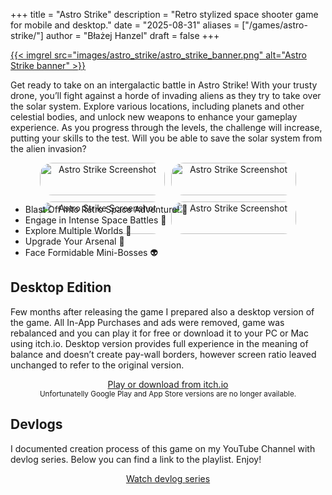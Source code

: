 +++
title = "Astro Strike"
description = "Retro stylized space shooter game for mobile and desktop."
date = "2025-08-31"
aliases = ["/games/astro-strike/"]
author = "Błażej Hanzel"
draft = false
+++

<a href="astro-strike/" class="game-banner">
{{< imgrel src="images/astro_strike/astro_strike_banner.png" alt="Astro Strike banner" >}}
</a>

Get ready to take on an intergalactic battle in Astro Strike! With your trusty drone, you’ll fight against a horde of invading aliens as they try to take over the solar system. Explore various locations, including planets and other celestial bodies, and unlock new weapons to enhance your gameplay experience. As you progress through the levels, the challenge will increase, putting your skills to the test. Will you be able to save the solar system from the alien invasion?

<div style="display: flex; justify-content: center;">
  <div style="display: flex; flex-wrap: wrap; gap: 10px; max-width: 100%; justify-content: center;">
    <div style="text-align: center; flex: 1 1 200px; max-width: 200px;">
      <a href="Astro-Strike-Screenshot-001.png" target="_blank">
        <img src="Astro-Strike-Screenshot-001.png" alt="Astro Strike Screenshot" style="width: 100%; height: auto; border-radius: 20px;">
      </a>
    </div>
    <div style="text-align: center; flex: 1 1 200px; max-width: 200px;">
      <a href="Astro-Strike-Screenshot-003.png" target="_blank">
        <img src="Astro-Strike-Screenshot-003.png" alt="Astro Strike Screenshot" style="width: 100%; height: auto; border-radius: 20px;">
      </a>
    </div>
    <div style="text-align: center; flex: 1 1 200px; max-width: 200px;">
      <a href="Astro-Strike-Screenshot-002.png" target="_blank">
        <img src="Astro-Strike-Screenshot-002.png" alt="Astro Strike Screenshot" style="width: 100%; height: auto; border-radius: 20px;">
      </a>
    </div>
    <div style="text-align: center; flex: 1 1 200px; max-width: 200px;">
      <a href="Astro-Strike-Screenshot-004.png" target="_blank">
        <img src="Astro-Strike-Screenshot-004.png" alt="Astro Strike Screenshot" style="width: 100%; height: auto; border-radius: 20px;">
      </a>
    </div>
  </div>
</div>

* Blast Off Into Retro Space Adventure! 🚀
* Engage in Intense Space Battles 👾
* Explore Multiple Worlds 🌌
* Upgrade Your Arsenal 🔫
* Face Formidable Mini-Bosses 👽

## Desktop Edition

Few months after releasing the game I prepared also a desktop version of the game. All In-App Purchases and ads were removed, game was rebalanced and you can play it for free or download it to your PC or Mac using itch.io. Desktop version provides full experience in the meaning of balance and doesn’t create pay-wall borders, however screen ratio leaved unchanged to refer to the original version.

<center>
<div class="button-group">
  <a href="https://blazedev-games.itch.io/astro-strike" class="btn" target="_blank">
    <i class="fab fa-itch-io"></i>  Play or download from itch.io
  </a>
</div>
<small>Unfortunatelly Google Play and App Store versions are no longer available.</small>
</center>

## Devlogs

I documented creation process of this game on my YouTube Channel with devlog series. Below you can find a link to the playlist. Enjoy!

<center>
  <a href="https://www.youtube.com/playlist?list=PLB37X6IUqpFXX4CeAh-iiTxxK2_jr2CHM" class="btn" target="_blank">
    <i class="fa-solid fa-video"></i>  Watch devlog series
  </a>
</center>
